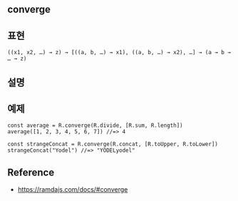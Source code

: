 ## converge


## 표현
```
((x1, x2, …) → z) → [((a, b, …) → x1), ((a, b, …) → x2), …] → (a → b → … → z)
```

## 설명


## 예제
```
const average = R.converge(R.divide, [R.sum, R.length])
average([1, 2, 3, 4, 5, 6, 7]) //=> 4

const strangeConcat = R.converge(R.concat, [R.toUpper, R.toLower])
strangeConcat("Yodel") //=> "YODELyodel"
```


## Reference
- https://ramdajs.com/docs/#converge
